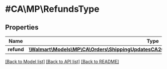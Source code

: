 # #CA\MP\RefundsType

## Properties

Name | Type | Description | Notes
------------ | ------------- | ------------- | -------------
**refund** | [**\Walmart\Models\MP\CA\Orders\ShippingUpdatesCA200ResponseOrderLinesOrderLineInnerRefund[]**](ShippingUpdatesCA200ResponseOrderLinesOrderLineInnerRefund.md) |  |


[[Back to Model list]](../) [[Back to API list]](../../Api/CA/MP) [[Back to README]](../../README.md)
